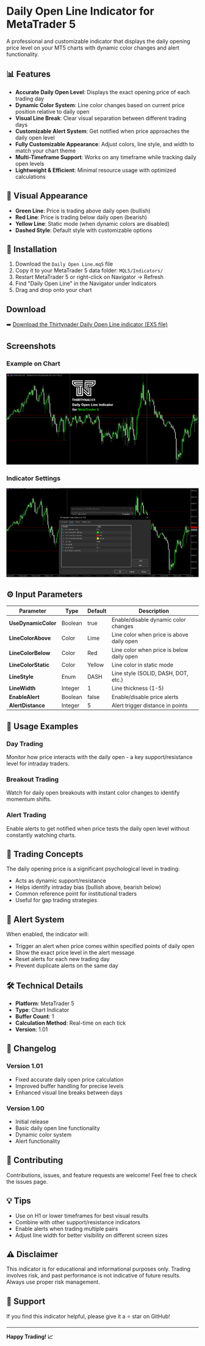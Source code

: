 # Daily Open Line Indicator for MetaTrader 5

A professional and customizable indicator that displays the daily opening price level on your MT5 charts with dynamic color changes and alert functionality.

## 📊 Features

- **Accurate Daily Open Level**: Displays the exact opening price of each trading day
- **Dynamic Color System**: Line color changes based on current price position relative to daily open
- **Visual Line Break**: Clear visual separation between different trading days
- **Customizable Alert System**: Get notified when price approaches the daily open level
- **Fully Customizable Appearance**: Adjust colors, line style, and width to match your chart theme
- **Multi-Timeframe Support**: Works on any timeframe while tracking daily open levels
- **Lightweight & Efficient**: Minimal resource usage with optimized calculations

## 🎨 Visual Appearance

- **Green Line**: Price is trading above daily open (bullish)
- **Red Line**: Price is trading below daily open (bearish)
- **Yellow Line**: Static mode (when dynamic colors are disabled)
- **Dashed Style**: Default style with customizable options

## 🔧 Installation

1. Download the `Daily Open Line.mq5` file
2. Copy it to your MetaTrader 5 data folder: `MQL5/Indicators/`
3. Restart MetaTrader 5 or right-click on Navigator → Refresh
4. Find "Daily Open Line" in the Navigator under Indicators
5. Drag and drop onto your chart

## Download

➡️ [Download the Thirtynader Daily Open Line indicator (EX5 file)](https://github.com/Thirtynader/YourRepoName/raw/main/Thirtynader-DailyOpenLine.ex5)

## Screenshots

### Example on Chart
![Chart Example](OD1.png)

### Indicator Settings
![Inputs Window](OD2.png)

## ⚙️ Input Parameters

| Parameter | Type | Default | Description |
|-----------|------|---------|-------------|
| **UseDynamicColor** | Boolean | true | Enable/disable dynamic color changes |
| **LineColorAbove** | Color | Lime | Line color when price is above daily open |
| **LineColorBelow** | Color | Red | Line color when price is below daily open |
| **LineColorStatic** | Color | Yellow | Line color in static mode |
| **LineStyle** | Enum | DASH | Line style (SOLID, DASH, DOT, etc.) |
| **LineWidth** | Integer | 1 | Line thickness (1-5) |
| **EnableAlert** | Boolean | false | Enable/disable price alerts |
| **AlertDistance** | Integer | 5 | Alert trigger distance in points |

## 📖 Usage Examples

### Day Trading
Monitor how price interacts with the daily open - a key support/resistance level for intraday traders.

### Breakout Trading
Watch for daily open breakouts with instant color changes to identify momentum shifts.

### Alert Trading
Enable alerts to get notified when price tests the daily open level without constantly watching charts.

## 🎯 Trading Concepts

The daily opening price is a significant psychological level in trading:
- Acts as dynamic support/resistance
- Helps identify intraday bias (bullish above, bearish below)
- Common reference point for institutional traders
- Useful for gap trading strategies

## 🔔 Alert System

When enabled, the indicator will:
- Trigger an alert when price comes within specified points of daily open
- Show the exact price level in the alert message
- Reset alerts for each new trading day
- Prevent duplicate alerts on the same day

## 🛠️ Technical Details

- **Platform**: MetaTrader 5
- **Type**: Chart Indicator
- **Buffer Count**: 1
- **Calculation Method**: Real-time on each tick
- **Version**: 1.01

## 📝 Changelog

### Version 1.01
- Fixed accurate daily open price calculation
- Improved buffer handling for precise levels
- Enhanced visual line breaks between days

### Version 1.00
- Initial release
- Basic daily open line functionality
- Dynamic color system
- Alert functionality

## 🤝 Contributing

Contributions, issues, and feature requests are welcome! Feel free to check the issues page.

## 💡 Tips

- Use on H1 or lower timeframes for best visual results
- Combine with other support/resistance indicators
- Enable alerts when trading multiple pairs
- Adjust line width for better visibility on different screen sizes

## ⚠️ Disclaimer

This indicator is for educational and informational purposes only. Trading involves risk, and past performance is not indicative of future results. Always use proper risk management.

## 📧 Support

If you find this indicator helpful, please give it a ⭐ star on GitHub!

---

**Happy Trading! 📈**
